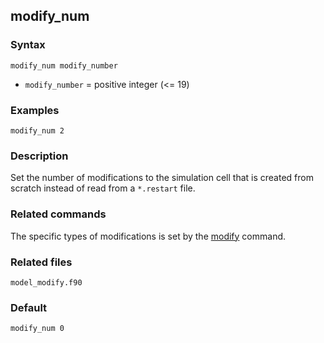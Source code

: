 ## modify_num

### Syntax

	modify_num modify_number

* `modify_number` = positive integer (<= 19)

### Examples

	modify_num 2

### Description

Set the number of modifications to the simulation cell that is created from scratch instead of read from a `*.restart` file.

### Related commands

The specific types of modifications is set by the [modify](modify.md) command.

### Related files

`model_modify.f90`

### Default

	modify_num 0